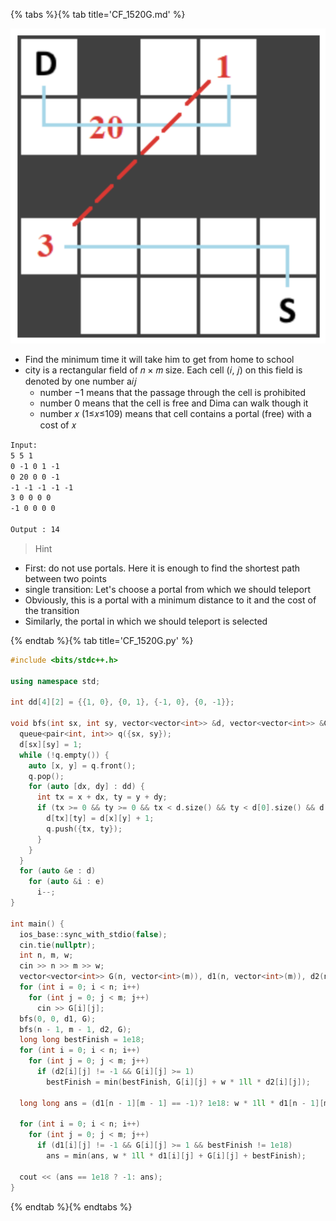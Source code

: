 {% tabs %}{% tab title='CF_1520G.md' %}

![CF_1520G](images/20210506_034646.png)

* Find the minimum time it will take him to get from home to school
* city is a rectangular field of 𝑛 × 𝑚 size. Each cell (𝑖, 𝑗) on this field is denoted by one number a𝑖𝑗
  * number −1 means that the passage through the cell is prohibited
  * number 0 means that the cell is free and Dima can walk though it
  * number 𝑥 (1≤𝑥≤109) means that cell contains a portal (free) with a cost of 𝑥

```txt
Input:
5 5 1
0 -1 0 1 -1
0 20 0 0 -1
-1 -1 -1 -1 -1
3 0 0 0 0
-1 0 0 0 0

Output : 14
```

> Hint

* First: do not use portals. Here it is enough to find the shortest path between two points
* single transition: Let's choose a portal from which we should teleport
* Obviously, this is a portal with a minimum distance to it and the cost of the transition
* Similarly, the portal in which we should teleport is selected

{% endtab %}{% tab title='CF_1520G.py' %}

```cpp
#include <bits/stdc++.h>

using namespace std;

int dd[4][2] = {{1, 0}, {0, 1}, {-1, 0}, {0, -1}};

void bfs(int sx, int sy, vector<vector<int>> &d, vector<vector<int>> &G) {
  queue<pair<int, int>> q({sx, sy});
  d[sx][sy] = 1;
  while (!q.empty()) {
    auto [x, y] = q.front();
    q.pop();
    for (auto [dx, dy] : dd) {
      int tx = x + dx, ty = y + dy;
      if (tx >= 0 && ty >= 0 && tx < d.size() && ty < d[0].size() && d[tx][ty] == 0 && G[tx][ty] != -1) {
        d[tx][ty] = d[x][y] + 1;
        q.push({tx, ty});
      }
    }
  }
  for (auto &e : d)
    for (auto &i : e)
      i--;
}

int main() {
  ios_base::sync_with_stdio(false);
  cin.tie(nullptr);
  int n, m, w;
  cin >> n >> m >> w;
  vector<vector<int>> G(n, vector<int>(m)), d1(n, vector<int>(m)), d2(n, vector<int>(m));
  for (int i = 0; i < n; i++)
    for (int j = 0; j < m; j++)
      cin >> G[i][j];
  bfs(0, 0, d1, G);
  bfs(n - 1, m - 1, d2, G);
  long long bestFinish = 1e18;
  for (int i = 0; i < n; i++)
    for (int j = 0; j < m; j++)
      if (d2[i][j] != -1 && G[i][j] >= 1)
        bestFinish = min(bestFinish, G[i][j] + w * 1ll * d2[i][j]);

  long long ans = (d1[n - 1][m - 1] == -1)? 1e18: w * 1ll * d1[n - 1][m - 1];

  for (int i = 0; i < n; i++)
    for (int j = 0; j < m; j++)
      if (d1[i][j] != -1 && G[i][j] >= 1 && bestFinish != 1e18)
        ans = min(ans, w * 1ll * d1[i][j] + G[i][j] + bestFinish);

  cout << (ans == 1e18 ? -1: ans);
}
```

{% endtab %}{% endtabs %}
